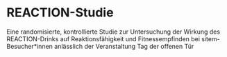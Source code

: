 # REACTION-Studie

Eine randomisierte, kontrollierte Studie zur Untersuchung der Wirkung des REACTION-Drinks auf Reaktionsfähigkeit und Fitnessempfinden bei sitem-Besucher*innen anlässlich der Veranstaltung Tag der offenen Tür